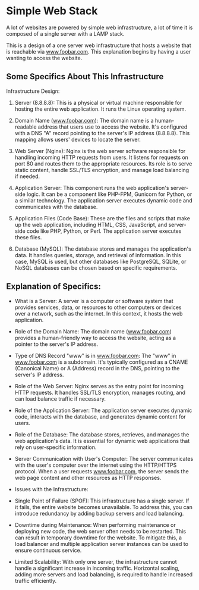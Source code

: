 # Simple Web Stack
A lot of websites are powered by simple web infrastructure, a lot of time it is composed of a single server with a LAMP stack.

This is a design of a one server web infrastructure that hosts a website that is reachable via www.foobar.com. This explanation begins by having a user wanting to access the website.

## Some Specifics About This Infrastructure
Infrastructure Design:

1. Server (8.8.8.8): This is a physical or virtual machine responsible for hosting the entire web application. It runs the Linux operating system.

2. Domain Name (www.foobar.com): The domain name is a human-readable address that users use to access the website. It's configured with a DNS "A" record pointing to the server's IP address (8.8.8.8). This mapping allows users' devices to locate the server.

3. Web Server (Nginx): Nginx is the web server software responsible for handling incoming HTTP requests from users. It listens for requests on port 80 and routes them to the appropriate resources. Its role is to serve static content, handle SSL/TLS encryption, and manage load balancing if needed.

4. Application Server: This component runs the web application's server-side logic. It can be a component like PHP-FPM, Gunicorn for Python, or a similar technology. The application server executes dynamic code and communicates with the database.

5. Application Files (Code Base): These are the files and scripts that make up the web application, including HTML, CSS, JavaScript, and server-side code like PHP, Python, or Perl. The application server executes these files.

6. Database (MySQL): The database stores and manages the application's data. It handles queries, storage, and retrieval of information. In this case, MySQL is used, but other databases like PostgreSQL, SQLite, or NoSQL databases can be chosen based on specific requirements.

## Explanation of Specifics:

* What is a Server: A server is a computer or software system that provides services, data, or resources to other computers or devices over a network, such as the internet. In this context, it hosts the web application.

* Role of the Domain Name: The domain name (www.foobar.com) provides a human-friendly way to access the website, acting as a pointer to the server's IP address.

* Type of DNS Record "www" is in www.foobar.com: The "www" in www.foobar.com is a subdomain. It's typically configured as a CNAME (Canonical Name) or A (Address) record in the DNS, pointing to the server's IP address.

* Role of the Web Server: Nginx serves as the entry point for incoming HTTP requests. It handles SSL/TLS encryption, manages routing, and can load balance traffic if necessary.

* Role of the Application Server: The application server executes dynamic code, interacts with the database, and generates dynamic content for users.

* Role of the Database: The database stores, retrieves, and manages the web application's data. It is essential for dynamic web applications that rely on user-specific information.

* Server Communication with User's Computer: The server communicates with the user's computer over the internet using the HTTP/HTTPS protocol. When a user requests www.foobar.com, the server sends the web page content and other resources as HTTP responses.

* Issues with the Infrastructure:

* Single Point of Failure (SPOF): This infrastructure has a single server. If it fails, the entire website becomes unavailable. To address this, you can introduce redundancy by adding backup servers and load balancing.

* Downtime during Maintenance: When performing maintenance or deploying new code, the web server often needs to be restarted. This can result in temporary downtime for the website. To mitigate this, a load balancer and multiple application server instances can be used to ensure continuous service.

* Limited Scalability: With only one server, the infrastructure cannot handle a significant increase in incoming traffic. Horizontal scaling, adding more servers and load balancing, is required to handle increased traffic efficiently.
